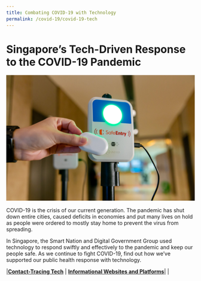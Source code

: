 ```yaml
---
title: Combating COVID-19 with Technology
permalink: /covid-19/covid-19-tech
---
```

#  Singapore’s Tech-Driven Response to the COVID-19 Pandemic

 ![Alt text for image on Isomer site](/images/covid-19/SafeEntryGatwayCheckOutBox.jpg)
 
COVID-19 is the crisis of our current generation. The pandemic has shut down entire cities, caused deficits in economies and put many lives on hold as people were ordered to mostly stay home to prevent the virus from spreading.

In Singapore, the Smart Nation and Digital Government Group used technology to respond swiftly and effectively to the pandemic and keep our people safe. As we continue to fight COVID-19, find out how we’ve supported our public health response with technology.

|[**Contact-Tracing Tech**](#contact-tracing-tech) | [**Informational Websites and Platforms**](#informational-websites-and-platforms)|
|